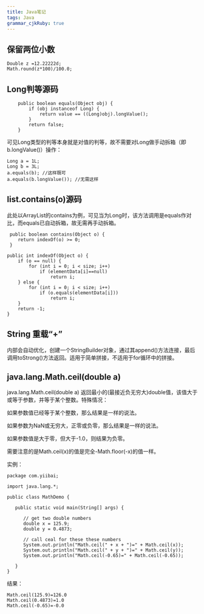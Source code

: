 ```yaml
---
title: Java笔记 
tags: Java
grammar_cjkRuby: true
---
```


## 保留两位小数
```
Double z =12.22222d;
Math.round(z*100)/100.0;
```

## Long判等源码

```
    public boolean equals(Object obj) {
        if (obj instanceof Long) {
            return value == ((Long)obj).longValue();
        }
        return false;
    }
```

可见Long类型的判等本身就是对值的判等，故不需要对Long做手动拆箱（即b.longValue()）操作：
```
Long a = 1L;
Long b = 3L;
a.equals(b); //这样既可
a.equals(b.longValue()); //无需这样
```

## list.contains(o)源码
此处以ArrayList的contains为例，可见当为Long时，该方法调用是equals作对比，而equals已自动拆箱，故无需再手动拆箱。
```
 public boolean contains(Object o) {
    return indexOf(o) >= 0;
 }

public int indexOf(Object o) {
    if (o == null) {
        for (int i = 0; i < size; i++)
            if (elementData[i]==null)
                return i;
    } else {
        for (int i = 0; i < size; i++)
            if (o.equals(elementData[i]))
                return i;
    }
    return -1;
}
```

## String 重载“+”
内部会自动优化，创建一个StringBuilder对象，通过其append()方法连接，最后调用toStrong()方法返回。适用于简单拼接，不适用于for循环中的拼接。

## java.lang.Math.ceil(double a)
java.lang.Math.ceil(double a) 返回最小的(最接近负无穷大)double值，该值大于或等于参数，并等于某个整数。特殊情况：

如果参数值已经等于某个整数，那么结果是一样的说法。

如果参数为NaN或无穷大，正零或负零，那么结果是一样的说法。

如果参数值是大于零，但大于-1.0，则结果为负零。

需要注意的是Math.ceil(x)的值是完全-Math.floor(-x)的值一样。

实例：
```
package com.yiibai;

import java.lang.*;

public class MathDemo {

   public static void main(String[] args) {

      // get two double numbers
      double x = 125.9;
      double y = 0.4873;

      // call ceal for these these numbers
      System.out.println("Math.ceil(" + x + ")=" + Math.ceil(x));
      System.out.println("Math.ceil(" + y + ")=" + Math.ceil(y));
      System.out.println("Math.ceil(-0.65)=" + Math.ceil(-0.65));

   }
}
```
结果：
```
Math.ceil(125.9)=126.0
Math.ceil(0.4873)=1.0
Math.ceil(-0.65)=-0.0
```